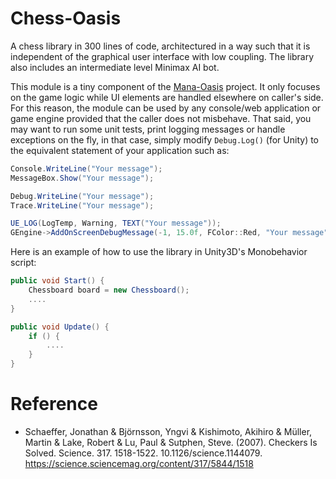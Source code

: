# Chess-Oasis

A chess library in 300 lines of code, architectured in a way such that it is independent of the graphical user interface with low coupling. The library also includes an intermediate level Minimax AI bot.

This module is a tiny component of the [Mana-Oasis](https://github.com/neo-mashiro/Mana-Oasis) project. It only focuses on the game logic while UI elements are handled elsewhere on caller's side. For this reason, the module can be used by any console/web application or game engine provided that the caller does not misbehave. That said, you may want to run some unit tests, print logging messages or handle exceptions on the fly, in that case, simply modify `Debug.Log()` (for Unity) to the equivalent statement of your application such as:

```c#
Console.WriteLine("Your message");
MessageBox.Show("Your message");

Debug.WriteLine("Your message");
Trace.WriteLine("Your message");

UE_LOG(LogTemp, Warning, TEXT("Your message"));
GEngine->AddOnScreenDebugMessage(-1, 15.0f, FColor::Red, "Your message");
```

Here is an example of how to use the library in Unity3D's Monobehavior script:

```c#
public void Start() {
    Chessboard board = new Chessboard();
    ....
}

public void Update() {
    if () {
        ....
    }
}
```




# Reference

- Schaeffer, Jonathan & Björnsson, Yngvi & Kishimoto, Akihiro & Müller, Martin & Lake, Robert & Lu, Paul & Sutphen, Steve. (2007). Checkers Is Solved. Science. 317. 1518-1522. 10.1126/science.1144079. https://science.sciencemag.org/content/317/5844/1518
